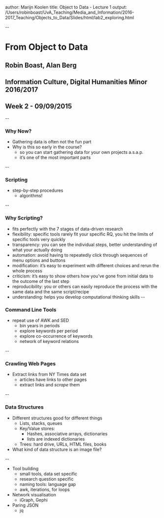 author: Marijn Koolen
title: Object to Data - Lecture 1
output: /Users/robinboast/UvA_Teaching/Media_and_Information/2016-2017_Teaching/Objects_to_Data/Slides/html/lab2_exploring.html


--

# From Object to Data
## Robin Boast, Alan Berg
## Information Culture, Digital Humanities Minor 2016/2017
## Week 2 - 09/09/2015

--

### Why Now?

+ Gathering data is often not the fun part
+ Why is this so early in the course?
	+ so you can start gathering data for your own projects a.s.a.p.
	+ it’s one of the most important parts

--

### Scripting

+ step-by-step procedures
	+ algorithms!

--

### Why Scripting?

- fits perfectly with the 7 stages of data-driven research
- flexibility: specific tools rarely fit your specific RQ, you hit the limits of specific tools very quickly
- transparency: you can see the individual steps, better understanding of what your actually doing
- automation: avoid having to repeatedly click through sequences of menu options and buttons
- modification: it’s easy to experiment with different choices and rerun the whole process
- criticism: it’s easy to show others how you’ve gone from initial data to the outcome of the last step
- reproducibility: you or others can easily reproduce the process with the same data and the same script/recipe
- understanding: helps you develop computational thinking skills
--

### Command Line Tools

+ repeat use of AWK and SED
	+ bin years in periods
	+ explore keywords per period
	+ explore co-occurrence of keywords
	+ network of keyword relations

--

### Crawling Web Pages

+ Extract links from NY Times data set
	+ articles have links to other pages
	+ extract links and *scrape* them

--

### Data Structures

+ Different structures good for different things
	+ Lists, stacks, queues
	+ Key/Value stores: 
		+ Hashes, associative arrays, dictionaries
		+ lists are indexed dictionaries
	+ Trees: hard drive, URLs, HTML files, books
+ What kind of data structure is an image file?

--

+ Tool building
	+ small tools, data set specific
	+ research question specific
	+ naming tools: language gap
	+ awk, iterations, for loops
+ Network visualisation
	+ iGraph, Gephi
+ Paring JSON
	+ jq
